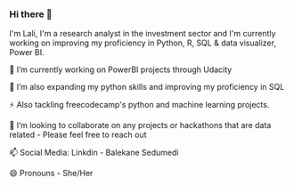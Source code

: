 ### Hi there 👋
I'm Lali, I'm a research analyst in the investment sector and I'm currently working on improving my proficiency in Python, R, SQL & data visualizer, Power BI.

🔭 I’m currently working on PowerBI projects through Udacity

🌱 I’m also expanding my python skills and improving my proficiency in SQL

⚡ Also tackling freecodecamp's python and machine learning projects.

👯 I’m looking to collaborate on any projects or hackathons that are data related - Please feel free to reach out

📫 Social Media: Linkdin - Balekane Sedumedi

😄 Pronouns - She/Her
<!--
**Lali-Sed/Lali-Sed** is a ✨ _special_ ✨ repository because its `README.md` (this file) appears on your GitHub profile.

Here are some ideas to get you started:

- 🔭 I’m currently working on ...
- 🌱 I’m currently learning ...
- 👯 I’m looking to collaborate on ...
- 🤔 I’m looking for help with ...
- 💬 Ask me about ...
- 📫 How to reach me: ...
- 😄 Pronouns: ...
- ⚡ Fun fact: ...
-->
